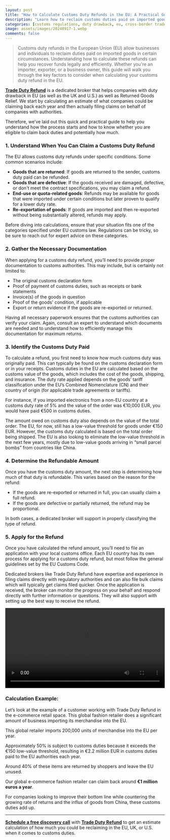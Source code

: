 ```yaml
---
layout: post
title: "How to Calculate Customs Duty Refunds in the EU: A Practical Guide"
description: "Learn how to reclaim customs duties paid on imported goods in the EU. This guide covers eligibility, documentation, and steps for calculating your refund."
categories: [customs regulations, duty drawback, eu, cross-border trade, global retailers]
image: assets/images/20240917-1.webp
comments: false
---
```


> Customs duty refunds in the European Union (EU) allow businesses and individuals to reclaim duties paid on imported goods in certain circumstances. Understanding how to calculate these refunds can help you recover funds legally and efficiently. Whether you're an importer, exporter, or a business owner, this guide will walk you through the key factors to consider when calculating your customs duty refund in the EU.

[**Trade Duty Refund**](https://tradedutyrefund.com) is a dedicated broker that helps companies with duty drawback in EU (as well as the UK and U.S.) as well as Returned Goods Relief. We start by calculating an estimate of what companies could be claiming back each year and then actually filing claims on behalf of companies with authorities.

Therefore, we’ve laid out this quick and practical guide to help you understand how the process starts and how to know whether you are eligible to claim back duties and potentially how much.

### 1. Understand When You Can Claim a Customs Duty Refund 
The EU allows customs duty refunds under specific conditions. Some common scenarios include:
- **Goods that are returned**: If goods are returned to the sender, customs duty paid can be refunded.
- **Goods that are defective**: If the goods received are damaged, defective, or don't meet the contract specifications, you may claim a refund.
- **End-use or quota-related goods**: Refunds may be available for goods that were imported under certain conditions but later proven to qualify for a lower duty rate.
- **Re-exportation of goods**: If goods are imported and then re-exported without being substantially altered, refunds may apply.

Before diving into calculations, ensure that your situation fits one of the categories specified under EU customs law. Regulations can be tricky, so be sure to reach out for expert advice on these categories.

### 2. Gather the Necessary Documentation 
When applying for a customs duty refund, you’ll need to provide proper documentation to customs authorities. This may include, but is certainly not limited to:
- The original customs declaration form
- Proof of payment of customs duties, such as receipts or bank statements
- Invoice(s) of the goods in question
- Proof of the goods' condition, if applicable
- Export or return evidence if the goods are re-exported or returned.

Having all necessary paperwork ensures that the customs authorities can verify your claim. Again, consult an expert to understand which documents are needed and to understand how to efficiently manage this documentation for maximum returns.

### 3. Identify the Customs Duty Paid 
To calculate a refund, you first need to know how much customs duty was originally paid. This can typically be found on the customs declaration form or in your receipts. Customs duties in the EU are calculated based on the customs value of the goods, which includes the cost of the goods, shipping, and insurance. The duty rate applied depends on the goods’ tariff classification under the EU’s Combined Nomenclature (CN) and their country of origin (for applicable trade agreements or tariffs).

For instance, if you imported electronics from a non-EU country at a customs duty rate of 5% and the value of the order was €10,000 EUR, you would have paid €500 in customs duties.

The amount owed on customs duty also depends on the value of the total order. The EU, for now, still has a low-value threshold for goods under €150 EUR. However, the customs duty calculated is based on the total order being shipped. The EU is also looking to eliminate the low-value threshold in the next few years, mostly due to low-value goods arriving in “small parcel bombs” from countries like China.

### 4. Determine the Refundable Amount
Once you have the customs duty amount, the next step is determining how much of that duty is refundable. This varies based on the reason for the refund:
- If the goods are re-exported or returned in full, you can usually claim a full refund.
- If the goods are defective or partially returned, the refund may be proportional.

In both cases, a dedicated broker will support in properly classifying the type of refund.

### 5. Apply for the Refund 
Once you have calculated the refund amount, you’ll need to file an application with your local customs office. Each EU country has its own process for applying for a customs duty refund, but most follow the general guidelines set by the EU Customs Code.

Dedicated brokers like Trade Duty Refund have expertise and experience in filing claims directly with regulatory authorities and can also file bulk claims which will typically get claims filed quicker. Once the application is received, the broker can monitor the progress on your behalf and respond directly with further information or questions. They will also support with setting up the best way to receive the refund.

<video src="/assets/images/20240827-video.mp4" width="100%" controls preload loop autoplay></video>

### Calculation Example:
Let’s look at the example of a customer working with Trade Duty Refund in the e-commerce retail space. This global fashion retailer does a significant amount of business importing its merchandise into the EU.

This global retailer imports 200,000 units of merchandise into the EU per year.

Approximately 50% is subject to customs duties because it exceeds the €150 low-value threshold, resulting in €2.2 million EUR in customs duties paid to the EU authorities each year.

Around 40% of these items are returned by shoppers and leave the EU unused.

Our global e-commerce fashion retailer can claim back around **€1 million euros a year**.

For companies looking to improve their bottom line while countering the growing rate of returns and the influx of goods from China, these customs duties add up.

---

[**Schedule a free discovery call**](https://zcal.co/i/ipvlgNrr) with [**Trade Duty Refund**](https://tradedutyrefund.com) to get an estimate calculation of how much you could be reclaiming in the EU, UK, or U.S. when it comes to customs duties.